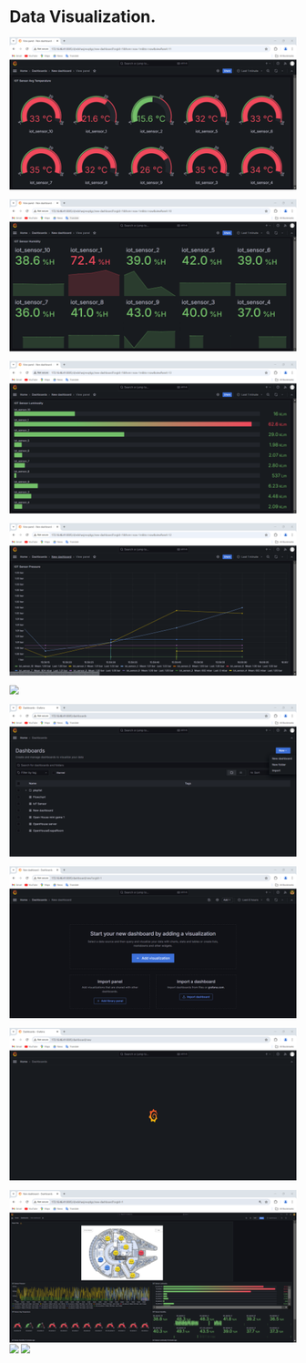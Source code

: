 # Data Visualization.

 
![อุณหภูมิ](Temperature.png)

![ความชื้น](Humidity.png)

![แสง](Luminosity.png)

![ความดัน](Pressure.png)

![](.png)

![](Create_dashboard.png)

![](Create_dashboard2.png)

![](Create.png)

![](Create2.png)
![](.png)
![](.png)

